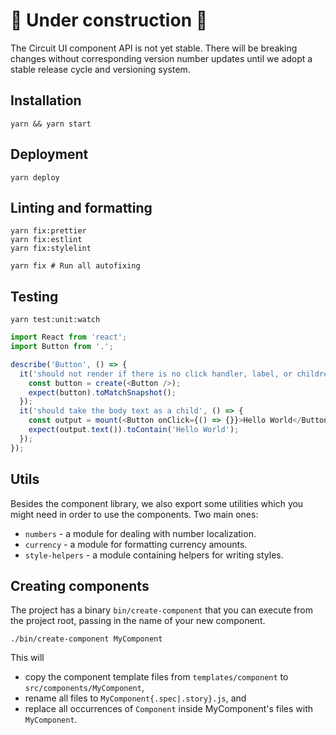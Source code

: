 # 🚧 Under construction 🚧

The Circuit UI component API is not yet stable. There will be breaking changes without
corresponding version number updates until we adopt a stable release cycle and versioning
system.

## Installation

```
yarn && yarn start
```

## Deployment

```
yarn deploy
```

## Linting and formatting

```
yarn fix:prettier
yarn fix:estlint
yarn fix:stylelint

yarn fix # Run all autofixing
```

## Testing

```
yarn test:unit:watch
```

```javascript
import React from 'react';
import Button from '.';

describe('Button', () => {
  it('should not render if there is no click handler, label, or children', () => {
    const button = create(<Button />);
    expect(button).toMatchSnapshot();
  });
  it('should take the body text as a child', () => {
    const output = mount(<Button onClick={() => {}}>Hello World</Button>);
    expect(output.text()).toContain('Hello World');
  });
});
```

## Utils

Besides the component library, we also export some utilities which you
might need in order to use the components. Two main ones:

* `numbers` - a module for dealing with number localization.
* `currency` - a module for formatting currency amounts.
* `style-helpers` - a module containing helpers for writing styles.

## Creating components

The project has a binary `bin/create-component` that you can execute from the
project root, passing in the name of your new component.

```
./bin/create-component MyComponent
```

This will

* copy the component template files from `templates/component` to `src/components/MyComponent`,
* rename all files to `MyComponent{.spec|.story}.js`, and
* replace all occurrences of `Component` inside MyComponent's files with `MyComponent`.
